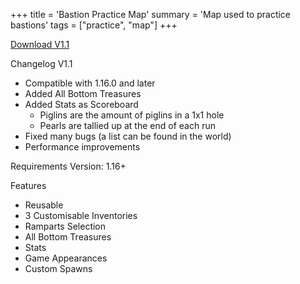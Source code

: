 +++
title = 'Bastion Practice Map'
summary = 'Map used to practice bastions'
tags = ["practice", "map"]
+++

[Download V1.1](/resources/Bastion_Practice_V1.1.mcworld)

Changelog V1.1
- Compatible with 1.16.0 and later
- Added All Bottom Treasures
- Added Stats as Scoreboard
   - Piglins are the amount of piglins in a 1x1 hole
   - Pearls are tallied up at the end of each run
- Fixed many bugs (a list can be found in the world)
- Performance improvements

Requirements
Version: 1.16+

Features
- Reusable
- 3 Customisable Inventories
- Ramparts Selection
- All Bottom Treasures
- Stats
- Game Appearances
- Custom Spawns

